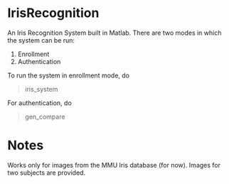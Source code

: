 IrisRecognition
===============

An Iris Recognition System built in Matlab.
There are two modes in which the system can be run:
1. Enrollment
2. Authentication

To run the system in enrollment mode, do
> iris_system

For authentication, do
> gen_compare

Notes
=====
Works only for images from the MMU Iris database (for now). Images for two subjects are provided.

